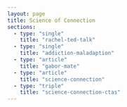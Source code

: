 ```yaml
---
layout: page
title: Science of Connection
sections:
  - type: "single"
    title: "rachel-ted-talk"
  - type: "single"
    title: "addiction-maladaption"
  - type: "article"
    title: "gabor-mate"
  - type: "article"
    title: "science-connection"
  - type: "triple"
    title: "science-connection-ctas"
---
```

